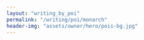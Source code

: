 ```yaml
---
layout: "writing_by_poi"
permalink: "/writing/poi/monarch"
header-img: "assets/owner/hero/pois-bg.jpg"
---
```



